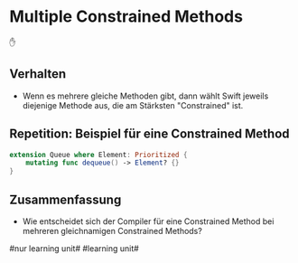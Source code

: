 # Multiple Constrained Methods
✋

## Verhalten
- Wenn es mehrere gleiche Methoden gibt, dann wählt Swift jeweils diejenige Methode aus, die am Stärksten "Constrained" ist.

## Repetition: Beispiel für eine Constrained Method

```swift
extension Queue where Element: Prioritized {
    mutating func dequeue() -> Element? {}
}
```

## Zusammenfassung
- Wie entscheidet sich der Compiler für eine Constrained Method bei mehreren gleichnamigen Constrained Methods?


#nur learning unit# #learning unit#